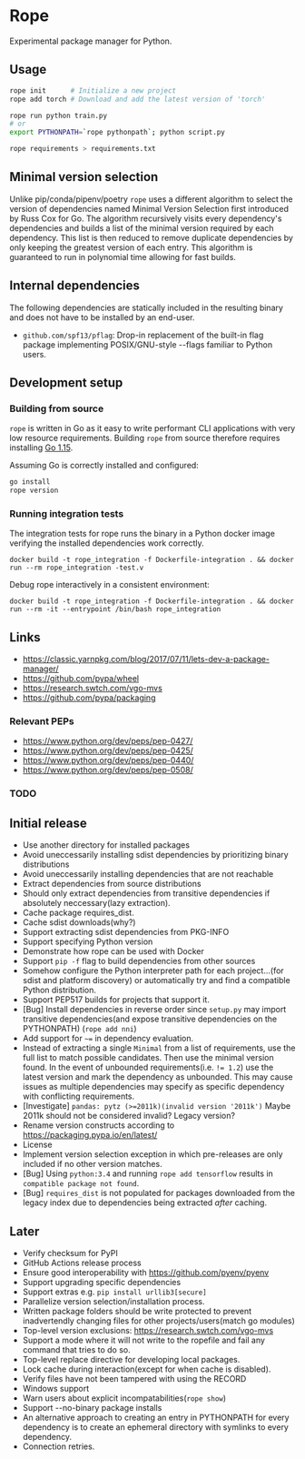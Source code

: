 # Rope

Experimental package manager for Python.

## Usage

``` bash
rope init      # Initialize a new project
rope add torch # Download and add the latest version of 'torch'

rope run python train.py
# or
export PYTHONPATH=`rope pythonpath`; python script.py

rope requirements > requirements.txt
```

## Minimal version selection

Unlike pip/conda/pipenv/poetry `rope` uses a different algorithm to select the version of dependencies named Minimal Version Selection first introduced by Russ Cox for Go. The algorithm recursively visits every dependency's dependencies and builds a list of the minimal version required by each dependency. This list is then reduced to remove duplicate dependencies by only keeping the greatest version of each entry. This algorithm is guaranteed to run in polynomial time allowing for fast builds.

## Internal dependencies

The following dependencies are statically included in the resulting binary and does not have to be installed by an end-user.

- `github.com/spf13/pflag`: Drop-in replacement of the built-in flag package implementing POSIX/GNU-style --flags familiar to Python users.

## Development setup

### Building from source

`rope` is written in Go as it easy to write performant CLI applications with very low resource requirements. Building `rope` from source therefore requires installing [Go 1.15](https://golang.org/dl/).

Assuming Go is correctly installed and configured:

``` sh
go install
rope version
```

### Running integration tests

The integration tests for rope runs the binary in a Python docker image verifying the installed dependencies work correctly.

```
docker build -t rope_integration -f Dockerfile-integration . && docker run --rm rope_integration -test.v
```

Debug rope interactively in a consistent environment:

```
docker build -t rope_integration -f Dockerfile-integration . && docker run --rm -it --entrypoint /bin/bash rope_integration
```

## Links

- https://classic.yarnpkg.com/blog/2017/07/11/lets-dev-a-package-manager/
- https://github.com/pypa/wheel
- https://research.swtch.com/vgo-mvs
- https://github.com/pypa/packaging

### Relevant PEPs
- https://www.python.org/dev/peps/pep-0427/
- https://www.python.org/dev/peps/pep-0425/
- https://www.python.org/dev/peps/pep-0440/
- https://www.python.org/dev/peps/pep-0508/

### TODO

## Initial release

- Use another directory for installed packages
- Avoid uneccessarily installing sdist dependencies by prioritizing binary distributions
- Avoid uneccessarily installing dependencies that are not reachable
- Extract dependencies from source distributions
- Should only extract dependencies from transitive dependencies if absolutely neccessary(lazy extraction).
- Cache package requires_dist.
- Cache sdist downloads(why?)
- Support extracting sdist dependencies from PKG-INFO
- Support specifying Python version
- Demonstrate how rope can be used with Docker
- Support `pip -f` flag to build dependencies from other sources
- Somehow configure the Python interpreter path for each project...(for sdist and platform discovery) or automatically try and find a compatible Python distribution.
- Support PEP517 builds for projects that support it.
- [Bug] Install dependencies in reverse order since `setup.py` may import transitive dependencies(and expose transitive dependencies on the PYTHONPATH) (`rope add nni`)
- Add support for `~=` in dependency evaluation.
- Instead of extracting a single `Minimal` from a list of requirements, use the full list to match possible candidates. Then use the minimal version found. In the event of unbounded requirements(i.e. `!= 1.2`) use the latest version and mark the dependency as unbounded. This may cause issues as multiple dependencies may specify as specific dependency with conflicting requirements.
- [Investigate] `pandas: pytz (>=2011k)(invalid version '2011k')` Maybe 2011k should not be considered invalid? Legacy version?
- Rename version constructs according to https://packaging.pypa.io/en/latest/
- License
- Implement version selection exception in which pre-releases are only included if no other version matches.
- [Bug] Using `python:3.4` and running `rope add tensorflow` results in `compatible package not found`.
- [Bug] `requires_dist` is not populated for packages downloaded from the legacy index due to dependencies being extracted *after* caching.

## Later

- Verify checksum for PyPI
- GitHub Actions release process
- Ensure good interoperability with https://github.com/pyenv/pyenv
- Support upgrading specific dependencies
- Support extras e.g. `pip install urllib3[secure]`
- Parallelize version selection/installation process.
- Written package folders should be write protected to prevent inadvertendly changing files for other projects/users(match go modules)
- Top-level version exclusions: https://research.swtch.com/vgo-mvs
- Support a mode where it will not write to the ropefile and fail any command that tries to do so.
- Top-level replace directive for developing local packages.
- Lock cache during interaction(except for when cache is disabled).
- Verify files have not been tampered with using the RECORD
- Windows support
- Warn users about explicit incompatabilities(`rope show`)
- Support --no-binary package installs
- An alternative approach to creating an entry in PYTHONPATH for every dependency is to create an ephemeral directory with symlinks to every dependency.
- Connection retries.
